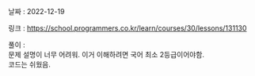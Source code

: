 날짜 : 2022-12-19  
  
링크 : https://school.programmers.co.kr/learn/courses/30/lessons/131130  
  
풀이 :  
문제 설명이 너무 어려워. 이거 이해하려면 국어 최소 2등급이어야함.  
코드는 쉬웠음.

